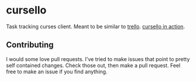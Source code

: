 # cursello
Task tracking curses client.  Meant to be similar to [trello](https://trello.com).
[cursello in action](https://asciinema.org/a/0JOBOGdB7Wuk7R8wHqXq9J1FS).

## Contributing
I would some love pull requests.  I've tried to make issues that point to pretty self contained changes.  Check those out, then make a pull request.
Feel free to make an issue if you find anything.

